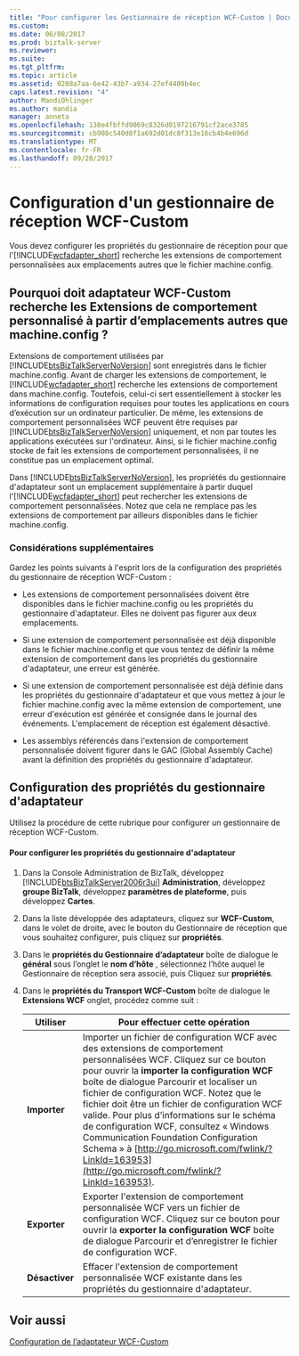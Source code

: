 ```yaml
---
title: "Pour configurer les Gestionnaire de réception WCF-Custom | Documents Microsoft"
ms.custom: 
ms.date: 06/08/2017
ms.prod: biztalk-server
ms.reviewer: 
ms.suite: 
ms.tgt_pltfrm: 
ms.topic: article
ms.assetid: 0208a7aa-6e42-43b7-a934-27ef4409b4ec
caps.latest.revision: "4"
author: MandiOhlinger
ms.author: mandia
manager: anneta
ms.openlocfilehash: 130e4fbffd9069c8326d0197216791cf2ace3785
ms.sourcegitcommit: cb908c540d8f1a692d01dc8f313e16cb4b4e696d
ms.translationtype: MT
ms.contentlocale: fr-FR
ms.lasthandoff: 09/20/2017
---
```

# <a name="how-to-configure-a-wcf-custom-receive-handler"></a>Configuration d'un gestionnaire de réception WCF-Custom
Vous devez configurer les propriétés du gestionnaire de réception pour que l'[!INCLUDE[wcfadapter_short](../includes/wcfadapter-short-md.md)] recherche les extensions de comportement personnalisées aux emplacements autres que le fichier machine.config.  
  
## <a name="why-should-wcf-custom-adapter-lookup-custom-behavior-extensions-from-locations-other-than-machineconfig"></a>Pourquoi doit adaptateur WCF-Custom recherche les Extensions de comportement personnalisé à partir d’emplacements autres que machine.config ?  
 Extensions de comportement utilisées par [!INCLUDE[btsBizTalkServerNoVersion](../includes/btsbiztalkservernoversion-md.md)] sont enregistrés dans le fichier machine.config. Avant de charger les extensions de comportement, le [!INCLUDE[wcfadapter_short](../includes/wcfadapter-short-md.md)] recherche les extensions de comportement dans machine.config. Toutefois, celui-ci sert essentiellement à stocker les informations de configuration requises pour toutes les applications en cours d’exécution sur un ordinateur particulier. De même, les extensions de comportement personnalisées WCF peuvent être requises par [!INCLUDE[btsBizTalkServerNoVersion](../includes/btsbiztalkservernoversion-md.md)] uniquement, et non par toutes les applications exécutées sur l'ordinateur. Ainsi, si le fichier machine.config stocke de fait les extensions de comportement personnalisées, il ne constitue pas un emplacement optimal.  
  
 Dans [!INCLUDE[btsBizTalkServerNoVersion](../includes/btsbiztalkservernoversion-md.md)], les propriétés du gestionnaire d'adaptateur sont un emplacement supplémentaire à partir duquel l'[!INCLUDE[wcfadapter_short](../includes/wcfadapter-short-md.md)] peut rechercher les extensions de comportement personnalisées. Notez que cela ne remplace pas les extensions de comportement par ailleurs disponibles dans le fichier machine.config.  
  
### <a name="additional-considerations"></a>Considérations supplémentaires  
 Gardez les points suivants à l'esprit lors de la configuration des propriétés du gestionnaire de réception WCF-Custom :  
  
-   Les extensions de comportement personnalisées doivent être disponibles dans le fichier machine.config ou les propriétés du gestionnaire d'adaptateur. Elles ne doivent pas figurer aux deux emplacements.  
  
-   Si une extension de comportement personnalisée est déjà disponible dans le fichier machine.config et que vous tentez de définir la même extension de comportement dans les propriétés du gestionnaire d'adaptateur, une erreur est générée.  
  
-   Si une extension de comportement personnalisée est déjà définie dans les propriétés du gestionnaire d'adaptateur et que vous mettez à jour le fichier machine.config avec la même extension de comportement, une erreur d'exécution est générée et consignée dans le journal des événements. L'emplacement de réception est également désactivé.  
  
-   Les assemblys référencés dans l'extension de comportement personnalisée doivent figurer dans le GAC (Global Assembly Cache) avant la définition des propriétés du gestionnaire d'adaptateur.  
  
## <a name="configuring-the-adapter-handler-properties"></a>Configuration des propriétés du gestionnaire d'adaptateur  
 Utilisez la procédure de cette rubrique pour configurer un gestionnaire de réception WCF-Custom.  
  
#### <a name="to-configure-the-adapter-handler-properties"></a>Pour configurer les propriétés du gestionnaire d'adaptateur  
  
1.  Dans la Console Administration de BizTalk, développez [!INCLUDE[btsBizTalkServer2006r3ui](../includes/btsbiztalkserver2006r3ui-md.md)] **Administration**, développez **groupe BizTalk**, développez **paramètres de plateforme**, puis développez **Cartes**.  
  
2.  Dans la liste développée des adaptateurs, cliquez sur **WCF-Custom**, dans le volet de droite, avec le bouton du Gestionnaire de réception que vous souhaitez configurer, puis cliquez sur **propriétés**.  
  
3.  Dans le **propriétés du Gestionnaire d’adaptateur** boîte de dialogue le **général** sous l’onglet le **nom d’hôte** , sélectionnez l’hôte auquel le Gestionnaire de réception sera associé, puis Cliquez sur **propriétés**.  
  
4.  Dans le **propriétés du Transport WCF-Custom** boîte de dialogue le **Extensions WCF** onglet, procédez comme suit :  
  
    |Utiliser|Pour effectuer cette opération|  
    |--------------|----------------|  
    |**Importer**|Importer un fichier de configuration WCF avec des extensions de comportement personnalisées WCF. Cliquez sur ce bouton pour ouvrir la **importer la configuration WCF** boîte de dialogue Parcourir et localiser un fichier de configuration WCF. Notez que le fichier doit être un fichier de configuration WCF valide. Pour plus d’informations sur le schéma de configuration WCF, consultez « Windows Communication Foundation Configuration Schema » à [http://go.microsoft.com/fwlink/?LinkId=163953](http://go.microsoft.com/fwlink/?LinkId=163953).|  
    |**Exporter**|Exporter l'extension de comportement personnalisée WCF vers un fichier de configuration WCF. Cliquez sur ce bouton pour ouvrir la **exporter la configuration WCF** boîte de dialogue Parcourir et d’enregistrer le fichier de configuration WCF.|  
    |**Désactiver**|Effacer l'extension de comportement personnalisée WCF existante dans les propriétés du gestionnaire d'adaptateur.|  
  
## <a name="see-also"></a>Voir aussi  
 [Configuration de l’adaptateur WCF-Custom](../core/configuring-the-wcf-custom-adapter.md)